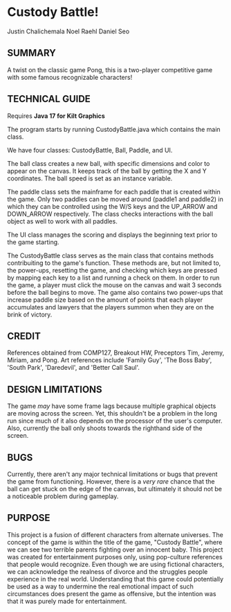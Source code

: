 # Custody Battle!
Justin Chalichemala
Noel Raehl
Daniel Seo

## SUMMARY
A twist on the classic game Pong, this is a two-player competitive game with some famous recognizable characters!

## TECHNICAL GUIDE
Requires **Java 17 for Kilt Graphics**

The program starts by running CustodyBattle.java which contains the main class.

We have four classes: CustodyBattle, Ball, Paddle, and UI.

The ball class creates a new ball, with specific dimensions and color to appear on the canvas. It keeps track of the ball by getting the X and Y coordinates. The ball speed is set as an instance variable. 

The paddle class sets the mainframe for each paddle that is created within the game. Only two paddles can
be moved around (paddle1 and paddle2) in which they can be controlled using the W/S keys and the UP_ARROW and DOWN_ARROW respectively. The class checks interactions with the ball object as well to work with all paddles.

The UI class manages the scoring and displays the beginning text prior to the game starting.

The CustodyBattle class serves as the main class that contains methods contribuiting to the game's function. These methods are, but not limited to, the power-ups, resetting the game, and checking which keys are pressed by mapping each key to a list and running a check on them. In order to run the game, a player must click the mouse on the canvas and wait 3 seconds before the ball begins to move. The game also contains two power-ups that increase paddle size based on the amount of points that each player accumulates and lawyers that the players summon when they are on the brink of victory. 

## CREDIT
References obtained from COMP127, Breakout HW, Preceptors Tim, Jeremy, Miriam, and Pong.
Art references include 'Family Guy', 'The Boss Baby', 'South Park', 'Daredevil', and 'Better Call Saul'.

## DESIGN LIMITATIONS
The game _may_ have some frame lags because multiple graphical objects are moving across the screen. Yet, this shouldn't be a problem in the long run since much of it also depends on the processor of the user's computer. Also, currently the ball only shoots towards the righthand side of the screen.

## BUGS
Currently, there aren't any major technical limitations or bugs that prevent the game from functioning. 
However, there is a _very rare_ chance that the ball can get stuck on the edge of the canvas, but ultimately it should not be a noticeable problem during gameplay.

## PURPOSE
This project is a fusion of different characters from alternate universes. The concept of the game is within the title of the game, "Custody Battle", where we can see two terrible parents fighting over an innocent baby. This project was created for entertainment purposes only, using pop-culture references that people would recognize. Even though we are using fictional characters, we can acknowledge the realness of divorce and the struggles people experience in the real world. Understanding that this game could potentially be used as a way to undermine the real emotional impact of such circumstances does present the game as offensive, but the intention was that it was purely made for entertainment.
